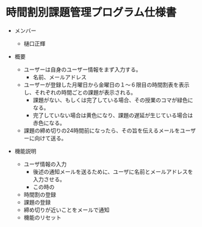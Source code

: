 # 時間割別課題管理プログラム仕様書

* メンバー
    * 樋口正輝

* 概要
    * ユーザーは自身のユーザー情報をまず入力する。
        * 名前、メールアドレス
    * ユーザーが登録した月曜日から金曜日の１～６限目の時間割表を表示し、それぞれの時間ごとの課題が表示される。
        * 課題がない、もしくは完了している場合、その授業のコマが緑色になる。
        * 完了していない場合は黄色になり、課題の遅延が生じている場合は赤色になる。
    * 課題の締め切りの24時間前になったら、その旨を伝えるメールをユーザーに向けて送る。

* 機能説明
    * ユーザ情報の入力
        * 後述の通知メールを送るために、ユーザに名前とメールアドレスを入力させる。
        * この時の
    * 時間割の登録
    * 課題の登録
    * 締め切りが近いことをメールで通知
    * 機能のリセット